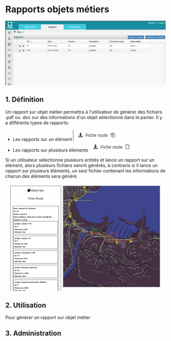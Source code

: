 # Rapports objets métiers

![Liste des rapports](liste_rapports_objets_metier.png)

## 1. Définition
Un rapport sur objet métier permettra à l'utilisateur de générer des fichiers .pdf ou .doc sur des informations d'un objet sélectionné dans le panier.
Il y a différents types de rapports: 

 - Les rapports sur un élément ![logo rapport simple](logo_rapport_simple.png)
 - Les rapports sur plusieurs éléments ![logo rapport multi](logo_rapport_multi.png)

Si un utilisateur sélectionne plusieurs entités et lance un rapport sur un élément, alors plusieurs fichiers seront générés, à contrario si il lance un rapport sur plusieurs éléments, un seul fichier contenant les informations de chacun des éléments sera généré.

![Exemple de rapport vMap en pdr](exemple_rapport_pdf.png)

## 2. Utilisation
Pour générer un rapport sur objet métier

## 3. Administration
